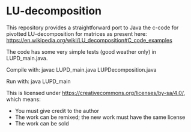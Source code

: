 # LU-decomposition

This repository provides a straightforward port to Java the c-code for pivotted
LU-decomposition for matrices as present here:
https://en.wikipedia.org/wiki/LU_decomposition#C_code_examples

The code has some very simple tests (good weather only) in LUPD_main.java.

Compile with: javac LUPD_main.java LUPDecomposition.java

Run with: java LUPD_main

This is licensed under https://creativecommons.org/licenses/by-sa/4.0/, which means:
-   You must give credit to the author
-   The work can be remixed; the new work must have the same license
-   The work can be sold
